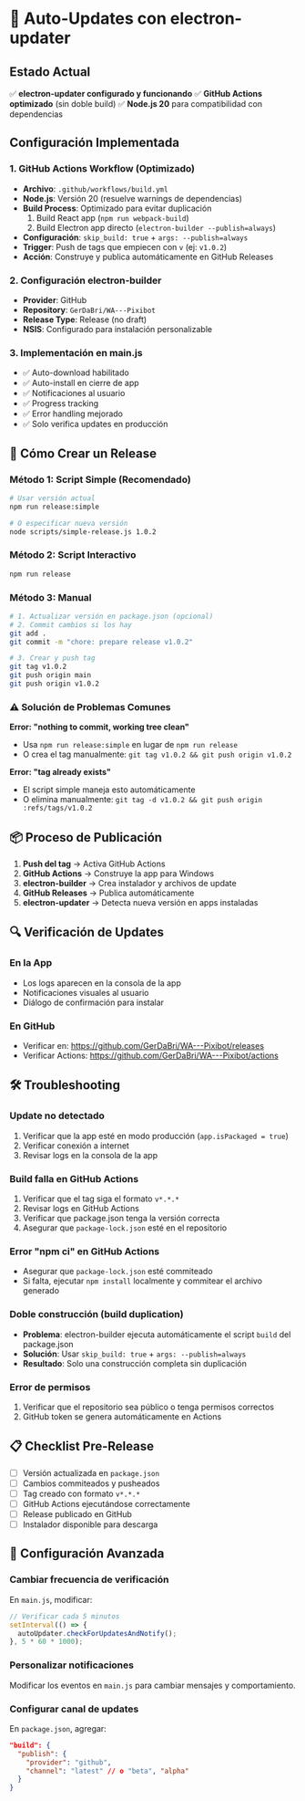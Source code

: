 # 🔄 Auto-Updates con electron-updater

## Estado Actual
✅ **electron-updater configurado y funcionando**
✅ **GitHub Actions optimizado** (sin doble build)
✅ **Node.js 20** para compatibilidad con dependencias

## Configuración Implementada

### 1. GitHub Actions Workflow (Optimizado)
- **Archivo**: `.github/workflows/build.yml`
- **Node.js**: Versión 20 (resuelve warnings de dependencias)
- **Build Process**: Optimizado para evitar duplicación
  1. Build React app (`npm run webpack-build`)
  2. Build Electron app directo (`electron-builder --publish=always`)
- **Configuración**: `skip_build: true` + `args: --publish=always`
- **Trigger**: Push de tags que empiecen con `v` (ej: `v1.0.2`)
- **Acción**: Construye y publica automáticamente en GitHub Releases

### 2. Configuración electron-builder
- **Provider**: GitHub
- **Repository**: `GerDaBri/WA---Pixibot`
- **Release Type**: Release (no draft)
- **NSIS**: Configurado para instalación personalizable

### 3. Implementación en main.js
- ✅ Auto-download habilitado
- ✅ Auto-install en cierre de app
- ✅ Notificaciones al usuario
- ✅ Progress tracking
- ✅ Error handling mejorado
- ✅ Solo verifica updates en producción

## 🚀 Cómo Crear un Release

### Método 1: Script Simple (Recomendado)
```bash
# Usar versión actual
npm run release:simple

# O especificar nueva versión
node scripts/simple-release.js 1.0.2
```

### Método 2: Script Interactivo
```bash
npm run release
```

### Método 3: Manual
```bash
# 1. Actualizar versión en package.json (opcional)
# 2. Commit cambios si los hay
git add .
git commit -m "chore: prepare release v1.0.2"

# 3. Crear y push tag
git tag v1.0.2
git push origin main
git push origin v1.0.2
```

### ⚠️ Solución de Problemas Comunes

**Error: "nothing to commit, working tree clean"**
- Usa `npm run release:simple` en lugar de `npm run release`
- O crea el tag manualmente: `git tag v1.0.2 && git push origin v1.0.2`

**Error: "tag already exists"**
- El script simple maneja esto automáticamente
- O elimina manualmente: `git tag -d v1.0.2 && git push origin :refs/tags/v1.0.2`

## 📦 Proceso de Publicación

1. **Push del tag** → Activa GitHub Actions
2. **GitHub Actions** → Construye la app para Windows
3. **electron-builder** → Crea instalador y archivos de update
4. **GitHub Releases** → Publica automáticamente
5. **electron-updater** → Detecta nueva versión en apps instaladas

## 🔍 Verificación de Updates

### En la App
- Los logs aparecen en la consola de la app
- Notificaciones visuales al usuario
- Diálogo de confirmación para instalar

### En GitHub
- Verificar en: https://github.com/GerDaBri/WA---Pixibot/releases
- Verificar Actions: https://github.com/GerDaBri/WA---Pixibot/actions

## 🛠️ Troubleshooting

### Update no detectado
1. Verificar que la app esté en modo producción (`app.isPackaged = true`)
2. Verificar conexión a internet
3. Revisar logs en la consola de la app

### Build falla en GitHub Actions
1. Verificar que el tag siga el formato `v*.*.*`
2. Revisar logs en GitHub Actions
3. Verificar que package.json tenga la versión correcta
4. Asegurar que `package-lock.json` esté en el repositorio

### Error "npm ci" en GitHub Actions
- Asegurar que `package-lock.json` esté commiteado
- Si falta, ejecutar `npm install` localmente y commitear el archivo generado

### Doble construcción (build duplication)
- **Problema**: electron-builder ejecuta automáticamente el script `build` del package.json
- **Solución**: Usar `skip_build: true` + `args: --publish=always`
- **Resultado**: Solo una construcción completa sin duplicación

### Error de permisos
1. Verificar que el repositorio sea público o tenga permisos correctos
2. GitHub token se genera automáticamente en Actions

## 📋 Checklist Pre-Release

- [ ] Versión actualizada en `package.json`
- [ ] Cambios commiteados y pusheados
- [ ] Tag creado con formato `v*.*.*`
- [ ] GitHub Actions ejecutándose correctamente
- [ ] Release publicado en GitHub
- [ ] Instalador disponible para descarga

## 🔧 Configuración Avanzada

### Cambiar frecuencia de verificación
En `main.js`, modificar:
```javascript
// Verificar cada 5 minutos
setInterval(() => {
  autoUpdater.checkForUpdatesAndNotify();
}, 5 * 60 * 1000);
```

### Personalizar notificaciones
Modificar los eventos en `main.js` para cambiar mensajes y comportamiento.

### Configurar canal de updates
En `package.json`, agregar:
```json
"build": {
  "publish": {
    "provider": "github",
    "channel": "latest" // o "beta", "alpha"
  }
}